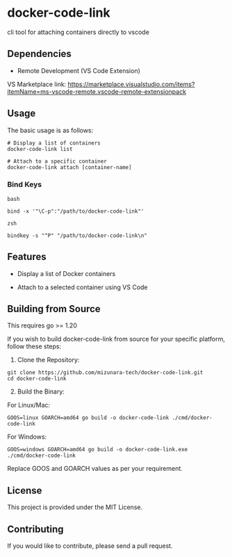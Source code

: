 # docker-code-link
cli tool for attaching containers directly to vscode

## Dependencies

* Remote Development (VS Code Extension) 

VS Marketplace link: https://marketplace.visualstudio.com/items?itemName=ms-vscode-remote.vscode-remote-extensionpack


## Usage

The basic usage is as follows:

```
# Display a list of containers
docker-code-link list

# Attach to a specific container
docker-code-link attach [container-name]
```

### Bind Keys

`bash`

```.bashrc
bind -x '"\C-p":"/path/to/docker-code-link"'
```

`zsh`

```.zshrc
bindkey -s "^P" "/path/to/docker-code-link\n"
```


## Features

* Display a list of Docker containers

* Attach to a selected container using VS Code


## Building from Source

This requires go >= 1.20

If you wish to build docker-code-link from source for your specific platform, follow these steps:

1. Clone the Repository:

```
git clone https://github.com/mizunara-tech/docker-code-link.git
cd docker-code-link
```
2. Build the Binary:

For Linux/Mac:

```
GOOS=linux GOARCH=amd64 go build -o docker-code-link ./cmd/docker-code-link
```

For Windows:

```
GOOS=windows GOARCH=amd64 go build -o docker-code-link.exe ./cmd/docker-code-link
```

Replace GOOS and GOARCH values as per your requirement.




## License

This project is provided under the MIT License.


## Contributing

If you would like to contribute, please send a pull request.

